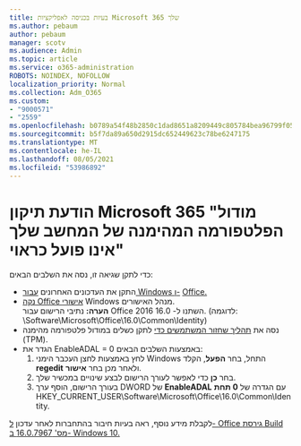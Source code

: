```yaml
---
title: בעיות בכניסה לאפליקציות Microsoft 365 שלך
ms.author: pebaum
author: pebaum
manager: scotv
ms.audience: Admin
ms.topic: article
ms.service: o365-administration
ROBOTS: NOINDEX, NOFOLLOW
localization_priority: Normal
ms.collection: Adm_O365
ms.custom:
- "9000571"
- "2559"
ms.openlocfilehash: b0789a54f48b2850c1dad8651a8209449c805784bea96799f05e67c4bc43fdb0
ms.sourcegitcommit: b5f7da89a650d2915dc652449623c78be6247175
ms.translationtype: MT
ms.contentlocale: he-IL
ms.lasthandoff: 08/05/2021
ms.locfileid: "53986892"
---
```

# <a name="fixing-the-microsoft-365-apps-your-computers-trusted-platform-module-is-not-functioning-properly-message"></a>הודעת תיקון Microsoft 365 "מודול הפלטפורמה המהימנה של המחשב שלך אינו פועל כראוי"

כדי לתקן שגיאה זו, נסה את השלבים הבאים:

- התקן את העדכונים האחרונים [עבור Windows ו-](https://support.microsoft.com/help/4027667/windows-10-update) [Office.](https://support.office.com/article/update-office-and-your-computer-with-microsoft-update-2ab296f3-7f03-43a2-8e50-46de917611c5)
- [נקה Office אישורי](https://docs.microsoft.com/office/troubleshoot/office-suite-issues/another-account-already-signed-in#step-4-clear-cached-credentials-on-the-computer) Windows מנהל האישורים.<br/>
    **הערה:** נתיבי הרישום עבור Office 2016 השתנו ל- 16.0. (לדוגמה: \Software\Microsoft\Office\16.0\Common\Identity\)
- נסה את [תהליך שחזור המשתמשים כדי](https://docs.microsoft.com/office365/troubleshoot/administration/connection-issue-when-sign-in-office-2016#symptom-2) לתקן כשלים במודול פלטפורמה מהימנה (TPM).
- הגדר את EnableADAL = 0 באמצעות השלבים הבאים:  
    1. לחץ באמצעות לחצן העכבר הימני Windows התחל, בחר **הפעל**, הקלד **regedit** ולאחר מכן בחר **אישור**.
    2. בחר **כן** כדי לאפשר לעורך הרישום לבצע שינויים במכשיר שלך.
    3. בעורך הרישום, הוסף ערך DWORD של **EnableADAL** עם הגדרה של **0 תחת** HKEY_CURRENT_USER\Software\Microsoft\Office\16.0\Common\Identity.

לקבלת מידע נוסף, ראה בעיות חיבור בהתחברות לאחר עדכון [ל- Office גירסת Build מס' 16.0.7967 ב- Windows 10.](https://docs.microsoft.com/office365/troubleshoot/administration/connection-issue-when-sign-in-office-2016)